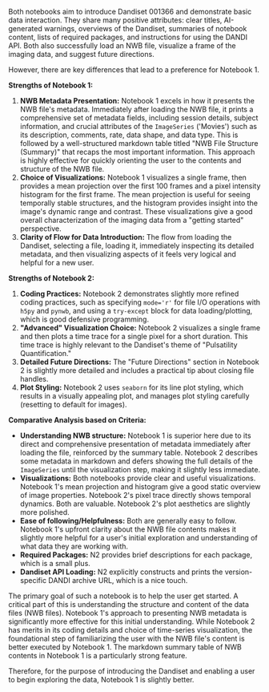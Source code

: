 Both notebooks aim to introduce Dandiset 001366 and demonstrate basic data interaction. They share many positive attributes: clear titles, AI-generated warnings, overviews of the Dandiset, summaries of notebook content, lists of required packages, and instructions for using the DANDI API. Both also successfully load an NWB file, visualize a frame of the imaging data, and suggest future directions.

However, there are key differences that lead to a preference for Notebook 1.

**Strengths of Notebook 1:**

1.  **NWB Metadata Presentation:** Notebook 1 excels in how it presents the NWB file's metadata. Immediately after loading the NWB file, it prints a comprehensive set of metadata fields, including session details, subject information, and crucial attributes of the `ImageSeries` ('Movies') such as its description, comments, rate, data shape, and data type. This is followed by a well-structured markdown table titled "NWB File Structure (Summary)" that recaps the most important information. This approach is highly effective for quickly orienting the user to the contents and structure of the NWB file.
2.  **Choice of Visualizations:** Notebook 1 visualizes a single frame, then provides a mean projection over the first 100 frames and a pixel intensity histogram for the first frame. The mean projection is useful for seeing temporally stable structures, and the histogram provides insight into the image's dynamic range and contrast. These visualizations give a good overall characterization of the imaging data from a "getting started" perspective.
3.  **Clarity of Flow for Data Introduction:** The flow from loading the Dandiset, selecting a file, loading it, immediately inspecting its detailed metadata, and then visualizing aspects of it feels very logical and helpful for a new user.

**Strengths of Notebook 2:**

1.  **Coding Practices:** Notebook 2 demonstrates slightly more refined coding practices, such as specifying `mode='r'` for file I/O operations with `h5py` and `pynwb`, and using a `try-except` block for data loading/plotting, which is good defensive programming.
2.  **"Advanced" Visualization Choice:** Notebook 2 visualizes a single frame and then plots a time trace for a single pixel for a short duration. This time trace is highly relevant to the Dandiset's theme of "Pulsatility Quantification."
3.  **Detailed Future Directions:** The "Future Directions" section in Notebook 2 is slightly more detailed and includes a practical tip about closing file handles.
4.  **Plot Styling:** Notebook 2 uses `seaborn` for its line plot styling, which results in a visually appealing plot, and manages plot styling carefully (resetting to default for images).

**Comparative Analysis based on Criteria:**

*   **Understanding NWB structure:** Notebook 1 is superior here due to its direct and comprehensive presentation of metadata immediately after loading the file, reinforced by the summary table. Notebook 2 describes some metadata in markdown and defers showing the full details of the `ImageSeries` until the visualization step, making it slightly less immediate.
*   **Visualizations:** Both notebooks provide clear and useful visualizations. Notebook 1's mean projection and histogram give a good static overview of image properties. Notebook 2's pixel trace directly shows temporal dynamics. Both are valuable. Notebook 2's plot aesthetics are slightly more polished.
*   **Ease of following/Helpfulness:** Both are generally easy to follow. Notebook 1's upfront clarity about the NWB file contents makes it slightly more helpful for a user's initial exploration and understanding of what data they are working with.
*   **Required Packages:** N2 provides brief descriptions for each package, which is a small plus.
*   **Dandiset API Loading:** N2 explicitly constructs and prints the version-specific DANDI archive URL, which is a nice touch.

The primary goal of such a notebook is to help the user get started. A critical part of this is understanding the structure and content of the data files (NWB files). Notebook 1's approach to presenting NWB metadata is significantly more effective for this initial understanding. While Notebook 2 has merits in its coding details and choice of time-series visualization, the foundational step of familiarizing the user with the NWB file's content is better executed by Notebook 1. The markdown summary table of NWB contents in Notebook 1 is a particularly strong feature.

Therefore, for the purpose of introducing the Dandiset and enabling a user to begin exploring the data, Notebook 1 is slightly better.